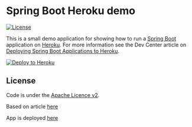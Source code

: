 # Spring Boot Heroku demo

[![License](http://img.shields.io/:license-apache-blue.svg)](http://www.apache.org/licenses/LICENSE-2.0.html)

This is a small demo application for showing how to run a [Spring Boot](http://projects.spring.io/spring-boot/)
application on [Heroku](http://heroku.com). For more information see the Dev Center article on 
[Deploying Spring Boot Applications to Heroku](https://devcenter.heroku.com/articles/deploying-spring-boot-apps-to-heroku).

[![Deploy to Heroku](https://www.herokucdn.com/deploy/button.png)](https://heroku.com/deploy)

## License

Code is under the [Apache Licence v2](https://www.apache.org/licenses/LICENSE-2.0.txt).

Based on article [here](https://devcenter.heroku.com/articles/deploying-spring-boot-apps-to-heroku "Originial Article")

App is deployed [here](https://spring-boot-web-19980.herokuapp.com/ "spring-boot-web-19980")
